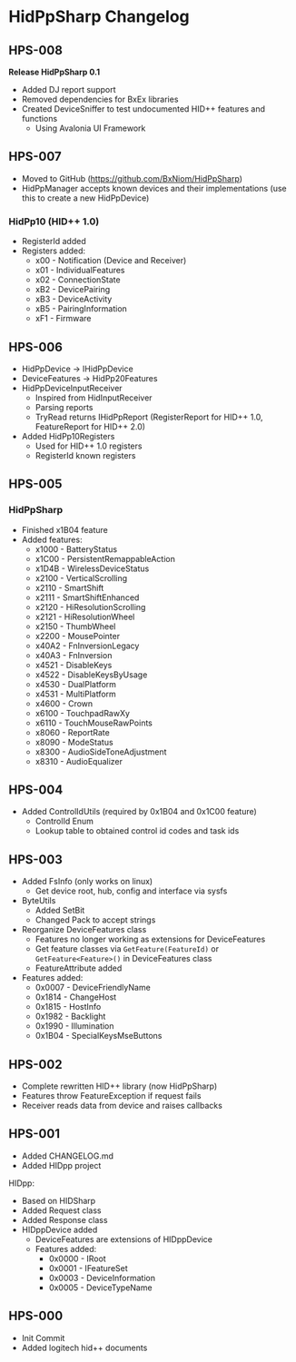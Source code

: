 # HidPpSharp Changelog

## HPS-008

__Release HidPpSharp 0.1__
* Added DJ report support
* Removed dependencies for BxEx libraries
* Created DeviceSniffer to test undocumented HID++ features and functions
  * Using Avalonia UI Framework

## HPS-007

* Moved to GitHub (https://github.com/BxNiom/HidPpSharp)
* HidPpManager accepts known devices and their implementations (use this to create a new HidPpDevice)

### HidPp10 (HID++ 1.0)

* RegisterId added
* Registers added:
    * x00 - Notification (Device and Receiver)
    * x01 - IndividualFeatures
    * x02 - ConnectionState
    * xB2 - DevicePairing
    * xB3 - DeviceActivity
    * xB5 - PairingInformation
    * xF1 - Firmware

## HPS-006

* HidPpDevice -> IHidPpDevice
* DeviceFeatures -> HidPp20Features
* HidPpDeviceInputReceiver
    * Inspired from HidInputReceiver
    * Parsing reports
    * TryRead returns IHidPpReport (RegisterReport for HID++ 1.0, FeatureReport for HID++ 2.0)
* Added HidPp10Registers
    * Used for HID++ 1.0 registers
    * RegisterId known registers

## HPS-005

### HidPpSharp

* Finished x1B04 feature
* Added features:
    * x1000 - BatteryStatus
    * x1C00 - PersistentRemappableAction
    * x1D4B - WirelessDeviceStatus
    * x2100 - VerticalScrolling
    * x2110 - SmartShift
    * x2111 - SmartShiftEnhanced
    * x2120 - HiResolutionScrolling
    * x2121 - HiResolutionWheel
    * x2150 - ThumbWheel
    * x2200 - MousePointer
    * x40A2 - FnInversionLegacy
    * x40A3 - FnInversion
    * x4521 - DisableKeys
    * x4522 - DisableKeysByUsage
    * x4530 - DualPlatform
    * x4531 - MultiPlatform
    * x4600 - Crown
    * x6100 - TouchpadRawXy
    * x6110 - TouchMouseRawPoints
    * x8060 - ReportRate
    * x8090 - ModeStatus
    * x8300 - AudioSideToneAdjustment
    * x8310 - AudioEqualizer

## HPS-004

* Added ControlIdUtils (required by 0x1B04 and 0x1C00 feature)
    * ControlId Enum
    * Lookup table to obtained control id codes and task ids

## HPS-003

* Added FsInfo (only works on linux)
    * Get device root, hub, config and interface via sysfs
* ByteUtils
    * Added SetBit
    * Changed Pack to accept strings
* Reorganize DeviceFeatures class
    * Features no longer working as extensions for DeviceFeatures
    * Get feature classes via ```GetFeature(FeatureId)``` or ```GetFeature<Feature>()``` in DeviceFeatures class
    * FeatureAttribute added
* Features added:
    * 0x0007 - DeviceFriendlyName
    * 0x1814 - ChangeHost
    * 0x1815 - HostInfo
    * 0x1982 - Backlight
    * 0x1990 - Illumination
    * 0x1B04 - SpecialKeysMseButtons

## HPS-002

* Complete rewritten HID++ library (now HidPpSharp)
* Features throw FeatureException if request fails
* Receiver reads data from device and raises callbacks

## HPS-001

* Added CHANGELOG.md
* Added HIDpp project

HIDpp:

* Based on HIDSharp
* Added Request class
* Added Response class
* HIDppDevice added
    * DeviceFeatures are extensions of HIDppDevice
    * Features added:
        * 0x0000 - IRoot
        * 0x0001 - IFeatureSet
        * 0x0003 - DeviceInformation
        * 0x0005 - DeviceTypeName

## HPS-000

* Init Commit
* Added logitech hid++ documents